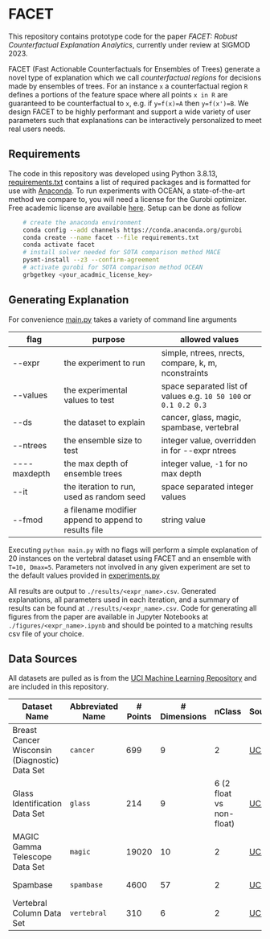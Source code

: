 # FACET

This repository contains prototype code for the paper *FACET: Robust Counterfactual Explanation Analytics*, currently under review at SIGMOD 2023.

FACET (Fast Actionable Counterfactuals for Ensembles of Trees) generate a novel type of explanation which we call *counterfactual regions* for decisions made by ensembles of trees. For an instance `x` a counterfactual region `R` defines a portions of the feature space where all points `x in R` are guaranteed to be counterfactual to `x`, e.g. if `y=f(x)=A` then `y=f(x')=B`. We design FACET to be highly performant and support a wide variety of user parameters such that explanations can be interactively personalized to meet real users needs.

## Requirements

The code in this repository was developed using Python 3.8.13, [requirements.txt](./requirements.txt) contains a list of required packages and is formatted for use with [Anaconda](https://www.anaconda.com/). To run experiments with OCEAN, a state-of-the-art method we compare to, you will need a license for the Gurobi optimizer. Free academic license are available [here](https://www.gurobi.com/academia/academic-program-and-licenses/). Setup can be done as follow

```bash
    # create the anaconda environment
    conda config --add channels https://conda.anaconda.org/gurobi
    conda create --name facet --file requirements.txt
    conda activate facet
    # install solver needed for SOTA comparison method MACE
    pysmt-install --z3 --confirm-agreement
    # activate gurobi for SOTA comparison method OCEAN
    grbgetkey <your_acadmic_license_key>
```

## Generating Explanation

For convenience [main.py](./main.py) takes a variety of command line arguments

| flag         | purpose                                              | allowed values                                                   |
| ------------ | ---------------------------------------------------- | ---------------------------------------------------------------- |
| --expr       | the experiment to run                                | simple, ntrees, nrects, compare, k, m, nconstraints              |
| --values     | the experimental values to test                      | space separated list of values e.g. `10 50 100` or `0.1 0.2 0.3` |
| --ds         | the dataset to explain                               | cancer, glass, magic, spambase, vertebral                        |
| --ntrees     | the ensemble size to test                            | integer value, overridden in for --expr ntrees                   |
| ----maxdepth | the max depth of ensemble trees                      | integer value, `-1` for no max depth                             |
| --it         | the iteration to run, used as random seed            | space separated integer values                                   |
| --fmod       | a filename modifier append to append to results file | string value                                                     |

Executing `python main.py` with no flags will perform a simple explanation of 20 instances on the vertebral dataset using FACET and an ensemble with `T=10, Dmax=5`. Parameters not involved in any given experiment are set to the default values provided in [experiments.py](./experiments/experiments.py)

All results are output to `./results/<expr_name>.csv`. Generated explanations, all parameters used in each iteration, and a summary of results can be found at `./results/<expr_name>.csv`. Code for generating all figures from the paper are available in Jupyter Notebooks at `./figures/<expr_name>.ipynb` and should be pointed to a matching results csv file of your choice.
## Data Sources

All datasets are pulled as is from the [UCI Machine Learning Repository](https://archive.ics.uci.edu/ml/index.php) and are included in this repository.

| Dataset Name                                  | Abbreviated Name | # Points | # Dimensions | nClass                   | Source                                                                                  | Features      |
| --------------------------------------------- | ---------------- | -------- | ------------ | ------------------------ | --------------------------------------------------------------------------------------- | ------------- |
| Breast Cancer Wisconsin (Diagnostic) Data Set | `cancer`         | 699      | 9            | 2                        | [UCI](https://archive.ics.uci.edu/ml/datasets/Breast+Cancer+Wisconsin+%28Diagnostic%29) | real          |
| Glass Identification Data Set                 | `glass`          | 214      | 9            | 6 (2 float vs non-float) | [UCI](https://archive.ics.uci.edu/ml/datasets/Glass+Identification)                     | real          |
| MAGIC Gamma Telescope Data Set                | `magic`          | 19020    | 10           | 2                        | [UCI](https://archive.ics.uci.edu/ml/datasets/MAGIC+Gamma+Telescope)                    | real          |
| Spambase                                      | `spambase`       | 4600     | 57           | 2                        | [UCI](https://archive.ics.uci.edu/ml/datasets/Spambase)                                 | real, integer |
| Vertebral Column Data Set                     | `vertebral`      | 310      | 6            | 2                        | [UCI](https://archive.ics.uci.edu/ml/datasets/vertebral+column)                         | real          |
